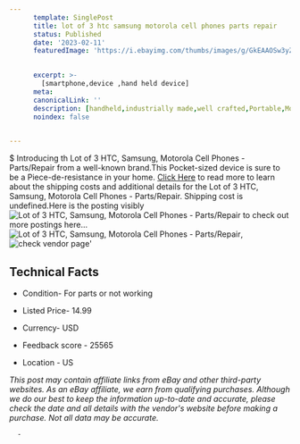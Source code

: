 ```yaml
---
      template: SinglePost
      title: lot of 3 htc samsung motorola cell phones parts repair
      status: Published
      date: '2023-02-11'
      featuredImage: 'https://i.ebayimg.com/thumbs/images/g/GkEAAOSw3yZi3UiK/s-l225.jpg'
       

      excerpt: >-
        [smartphone,device ,hand held device]
      meta:
      canonicalLink: ''
      description: [handheld,industrially made,well crafted,Portable,Mobile,Compact,Convenient,Lightweight,Maneuverable,Man-portable,Miniature,Carriable,Hand-held,Light,Holdable,Transportable,Mobile device,Pocket-sized,On-the-go,Wireless,Cordless,Compact size,Convenient size, smartphone,device ,hand held device]
      noindex: false
      

---
```

$
      Introducing th Lot of 3 HTC, Samsung, Motorola Cell Phones - Parts/Repair from a well-known brand.This Pocket-sized device  is sure to be a Piece-de-resistance in your home. [Click Here](https://www.ebay.com/itm/165593745997?hash=item268e280a4d%3Ag%3AGkEAAOSw3yZi3UiK&mkevt=1&mkcid=1&mkrid=711-53200-19255-0&campid=%253CePNCampaignId%253E&customid=%253CreferenceId%253E&toolid=10049) to read more to learn about the shipping costs and additional details for the Lot of 3 HTC, Samsung, Motorola Cell Phones - Parts/Repair. Shipping cost is undefined.Here is the posting visibly ![Lot of 3 HTC, Samsung, Motorola Cell Phones - Parts/Repair](https://i.ebayimg.com/thumbs/images/g/GkEAAOSw3yZi3UiK/s-l225.jpg) to check out more postings here... ![Lot of 3 HTC, Samsung, Motorola Cell Phones - Parts/Repair](https://i.ebayimg.com/images/g/GkEAAOSw3yZi3UiK/s-l1600.jpg), ![check vendor page](https://origin-galleryplus.ebayimg.com/ws/web/165593745997_2_0_1/225x225.jpg,https://origin-galleryplus.ebayimg.com/ws/web/165593745997_3_0_1/225x225.jpg)'

      

 ## Technical Facts 



     
      

 - Condition- For parts or not working 


      

 - Listed Price- 14.99 


      

 - Currency- USD 


      

 - Feedback score - 25565 


      

 - Location - US 


      
      

 *_This post may contain affiliate links from eBay and other third-party websites. As an eBay affiliate, we earn from qualifying purchases. Although we do our best to keep the information up-to-date and accurate, please check the date and all details with the vendor's website before making a purchase. Not all data may be accurate._*




      -
